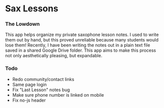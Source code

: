 # Sax Lessons

### The Lowdown

This app helps organize my private saxophone lesson notes. I used to write them out by hand, but this proved unreliable because many students would lose them! Recently, I have been writing the notes out in a plain text file saved in a shared Google Drive folder. This app aims to make this process not only aesthetically pleasing, but expandable.


### Todo

* Redo community/contact links
* Same page login
* Fix "Last Lesson" notes bug
* Make sure phone number is linked on mobile
* Fix no-js header
